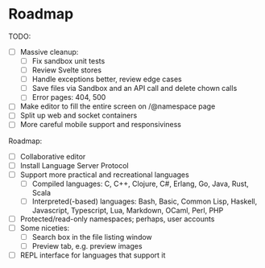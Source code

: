 # Roadmap

TODO:

- [ ] Massive cleanup:
  - [ ] Fix sandbox unit tests
  - [ ] Review Svelte stores
  - [ ] Handle exceptions better, review edge cases
  - [ ] Save files via Sandbox and an API call and delete chown
        calls
  - [ ] Error pages: 404, 500
- [ ] Make editor to fill the entire screen on /@namespace page
- [ ] Split up web and socket containers
- [ ] More careful mobile support and responsiviness

Roadmap:

- [ ] Collaborative editor
- [ ] Install Language Server Protocol
- [ ] Support more practical and recreational languages
  - [ ] Compiled languages: C, C++, Clojure, C#, Erlang, Go, Java,
        Rust, Scala
  - [ ] Interpreted(-based) languages: Bash, Basic, Common Lisp, Haskell,
        Javascript, Typescript, Lua, Markdown, OCaml, Perl, PHP
- [ ] Protected/read-only namespaces; perhaps, user accounts
- [ ] Some niceties:
  - [ ] Search box in the file listing window
  - [ ] Preview tab, e.g. preview images
- [ ] REPL interface for languages that support it
